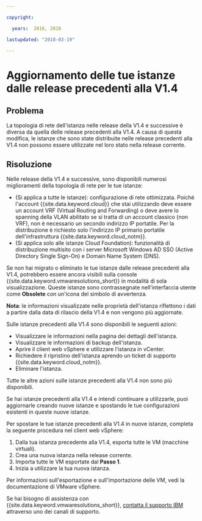 ```yaml
---

copyright:

  years:  2016, 2018

lastupdated: "2018-03-19"

---
```


# Aggiornamento delle tue istanze dalle release precedenti alla V1.4

## Problema

La topologia di rete dell'istanza nelle release della V1.4 e successive è diversa da quella delle release precedenti alla V1.4. A causa di questa modifica, le istanze che sono state distribuite nelle release precedenti alla V1.4 non possono essere utilizzate nel loro stato nella release corrente.

## Risoluzione

Nelle release della V1.4 e successive, sono disponibili numerosi miglioramenti della topologia di rete per le tue istanze:
* (Si applica a tutte le istanze): configurazione di rete ottimizzata. Poiché l'account {{site.data.keyword.cloud}} che stai utilizzando deve essere un account VRF (Virtual Routing and Forwarding) o deve avere lo spanning della VLAN abilitato se si tratta di un account classico (non VRF), non è necessario un secondo indirizzo IP portatile. Per la distribuzione è richiesto solo l'indirizzo IP primario portatile dell'infrastruttura {{site.data.keyword.cloud_notm}}.
* (Si applica solo alle istanze Cloud Foundation): funzionalità di distribuzione multisito con i server Microsoft Windows AD SSO (Active Directory Single Sign-On) e Domain Name System (DNS).

Se non hai migrato o eliminato le tue istanze dalle release precedenti alla V1.4, potrebbero essere ancora visibili sulla console {{site.data.keyword.vmwaresolutions_short}} in modalità di sola visualizzazione. Queste istanze sono contrassegnate nell'interfaccia utente come **Obsolete** con un'icona del simbolo di avvertenza.

**Nota**: le informazioni visualizzate nelle proprietà dell'istanza riflettono i dati a partire dalla data di rilascio della V1.4 e non vengono più aggiornate.

Sulle istanze precedenti alla V1.4 sono disponibili le seguenti azioni:
*  Visualizzare le informazioni nella pagina dei dettagli dell'istanza.
*  Visualizzare le informazioni di backup dell'istanza.
*  Aprire il client web vSphere e utilizzare l'istanza in vCenter.
*  Richiedere il ripristino dell'istanza aprendo un ticket di supporto {{site.data.keyword.cloud_notm}}.
*  Eliminare l'istanza.

Tutte le altre azioni sulle istanze precedenti alla V1.4 non sono più disponibili.

Se hai istanze precedenti alla V1.4 e intendi continuare a utilizzarle, puoi aggiornarle creando nuove istanze e spostando le tue configurazioni esistenti in queste nuove istanze.

Per spostare le tue istanze precedenti alla V1.4 in nuove istanze, completa la seguente procedura nel client web vSphere:
1. Dalla tua istanza precedente alla V1.4, esporta tutte le VM (macchine virtuali).
2. Crea una nuova istanza nella release corrente.
3. Importa tutte le VM esportate dal **Passo 1**.
4. Inizia a utilizzare la tua nuova istanza.

Per informazioni sull'esportazione e sull'importazione delle VM, vedi la documentazione di VMware vSphere.

Se hai bisogno di assistenza con {{site.data.keyword.vmwaresolutions_short}}, [contatta il supporto IBM](trbl_support.html) attraverso uno dei canali di supporto.
